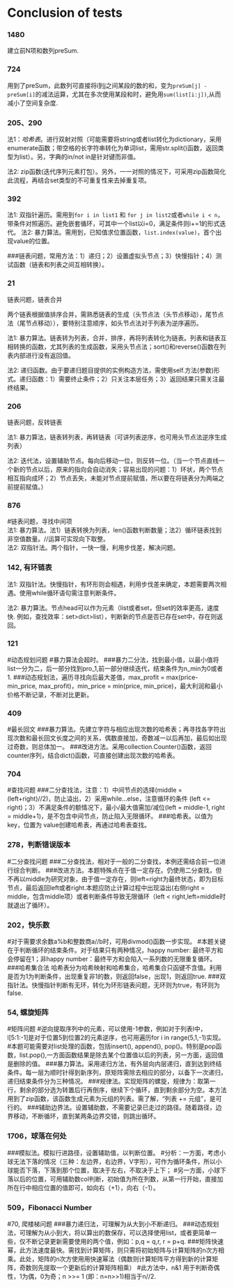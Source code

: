 # Conclusion of tests

### 1480
建立前N项和数列preSum.

### 724
用到了preSum，此数列可直接将i到j之间某段的数的和，变为`preSum[j] -preSum[i]`的减法运算，尤其在多次使用某段和时，避免用`sum(list[i:j])`,从而减小了空间复杂度.

### 205、290
法1：*哈希表*。进行双射对照（可能需要将string或者list转化为dictionary，采用enumerate函数；带空格的长字符串转化为单词list，需用str.split()函数，返回类型为list）。另，字典的in/not in是针对键而非值。  

法2: zip函数(迭代序列元素打包）。另外，一一对照的情况下，可采用zip函数简化此流程，再结合set类型的不可重复性来去掉重复项。

### 392
法1: 双指针遍历。需用到`for i in list1` 和 `for j in list2`或者`while i < n`，带条件对照遍历。避免嵌套循环，可其中一个list以i=0，满足条件则i+=1的形式迭代。
法2: 暴力算法。需用到，已知值求位置函数，`list.index(value)`，首个出现value的位置。

###链表问题，常用方法：1）递归；2）设置虚拟头节点；3）快慢指针；4）测试函数（链表和列表之间互相转换）。

### 21
链表问题，链表合并  

两个链表根据值排序合并，需熟悉链表的生成（头节点法（头节点移动），尾节点法（尾节点移动）），要特别注意顺序，如头节点法对于列表为逆序遍历。  

法1: 暴力算法。链表转为列表，合并，排序，再将列表转化为链表。列表和链表互相转换的函数，尤其列表的生成函数，采用头节点法；sort()和reverse()函数在列表内部进行没有返回值。 

法2: 递归函数。由于要递归题目提供的实例构造方法，需使用self.方法(参数)形式。递归函数：1）需要终止条件；2）只关注本层任务；3）返回结果只需关注最终结果。  

### 206
链表问题，反转链表  

法1: 暴力算法，链表转列表，再转链表（可讲列表逆序，也可用头节点法逆序生成列表）

法2: 迭代法，设置辅助节点。每向后移动一位，则反转一位。（当一个节点直线一个新的节点以后，原来的指向会自动消失；容易出现的问题：1）环状，两个节点相互指向成环；2）节点丢失，未能对节点提前赋值，所以要在将链表分为两端之前提前赋值。）  

### 876
#链表问题，寻找中间项  
法1: 暴力算法。法1）链表转换为列表，len()函数判断数量；法2）循环链表找到非空值数量。//运算可实现向下取整。  
法2: 双指针法。两个指针，一快一慢，利用步伐差，解决问题。  

### 142, 有环链表  
法1: 双指针法。快慢指针，有环形则会相遇，利用步伐差来确定，本题需要两次相遇。使用while循环语句需注意判断条件。

法2: 暴力算法。节点head可以作为元素（list或者set，但set的效率更高，速度快. 例如，查找效率：set>dict>list），判断新的节点是否已存在set中，存在则返回。

### 121
#动态规划问题
#暴力算法会超时。
###暴力二分法，找到最小值，以最小值将list一分为二，后一部分找到pro_1,前一部分继续迭代，结束条件为n_min为0或者1.
###动态规划法，遍历寻找向后最大差值，max_profit = max(price-min_price, max_profit)，min_price = min(price, min_price)，最大利润和最小价格不断记录，不断对比更新。

### 409
#最长回文
###暴力算法。先建立字符与相应出现次数的哈希表；再寻找各字符出现次数和最长回文长度之间的关系，偶数直接加，奇数减一以后再加，最后如出现过奇数，则总体加一。
###改进方法。采用collection.Counter()函数，返回counter序列，结合dict()函数，可直接创建出现次数的哈希表。

### 704
#查找问题
###二分查找法，注意：1）中间节点的选择(middle = (left+right)//2)，防止溢出，2）采用while...else，注意循环的条件 (left <= right)；3）不满足条件的额情况下，最小/最大值需加/减位(left = middle-1, right = middle+1)，是不包含中间节点，防止陷入无限循环。
###哈希表。以值为key，位置为 value创建哈希表，再通过哈希表查找。

### 278，判断错误版本
#二分查找问题
###二分查找法，相对于一般的二分查找，本例还需结合前一位进行综合判断。
###改进方法。本题特殊点在于值一定存在。仍使用二分查找，但不再以middle为研究对象，由于值一定存在，则left=right为最终状态，即为目标节点，最后返回left或者right.本题应防止计算过程中出现溢出(右侧right = middle，包含middle项）或者判断条件导致无限循环（left < right,left=middle时就退出了循环）。

### 202，快乐数
#对于需要求余数a%b和整数商a//b时，可用divmod()函数一步实现。
#本题关键在于判断循环的结束条件。对于结果只有两种情况，happy number: 最终平方和会停留在1；非happy number：最终平方和会陷入一系列数的无限重复循环。
###哈希集合法 哈希表分为哈希映射和哈希集合，哈希集合只函键不含值。利用是否为1为判断条件，出现重复非1的数，则返回false，出现1，则返回true.
###双指针法。快慢指针判断有无环，转化为环形链表问题，无环则为true，有环则为false.

### 54, 螺旋矩阵
#矩阵问题
#逆向提取序列中的元素，可以使用-1参数，例如对于列表l中，l[5:1:-1]是对于位置5到位置2的元素逆序，也可用遍历for i in range(5,1,-1)实现。
#本题可能需要对list处理的函数，包括insert(), append(), pop()。特别是pop函数，list.pop(),一方面函数结果是除去某个位置值以后的列表，另一方面，返回值是删除的值。
###暴力算法。采用递归方法，有外层向内层递归，直到达到终结条件。每一层为顺时针得到新序列，原矩阵需除去相应的部分，以备下一次递归，递归结束条件分为三种情况。
###规律法。实现矩阵的螺旋，规律为：取第一行，剩余的部分选为转置后行再倒序，继续下个循环，直到剩余部分为空。本方法用到了zip函数，该函数生成元素为元组的列表。需了解，“列表 += 元组”，是可行的。
###辅助边界法。设置辅助数，不需要记录已走过的路径。随着路径，边界移动，不断循环，直到某两条边界交错，则跳出循环。

### 1706，球落在何处
###模拟法。模拟行进路径，设置辅助值，以判断位置。
#分析：一方面，考虑小球无法下落的情况（三种：左边界，右边界，V字形），可作为循环条件，所以小球能否下落，下落到那个位置，取决于左右，不取决于上下；
#另一方面，小球下落以后的位置，可用辅助数col判断，初始值为所在列数，从第一行开始，直接加所在行中相应位置的值即可，如向右（+1），向右（-1）。

### 509，Fibonacci Number
#70, 爬楼梯问题
###暴力递归法，可理解为从大到小不断递归。
###动态规划法，可理解为从小到大，将以算出的数保存，可以选择使用list，或者更简单一些，仅不断记录更新需要使用的两个值，例如：p,q = q,r, r = p+q.
###矩阵快速幂，此方法速度最快。需找到计算矩阵，则只需将初始矩阵与计算矩阵的n次方相乘。此处，矩阵的n次方使用用快速幂法（偶数则计算矩阵平方得到新的计算矩阵，奇数则先提取一个更新后的计算矩阵相乘）
#此方法中，n&1 用于判断奇偶性，1为偶，0为奇；n >>= 1 (即：n=n>>1)相当于n//2.

